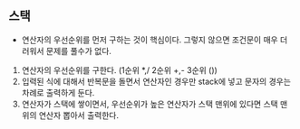 스택
-

- 연산자의 우선순위를 먼저 구하는 것이 핵심이다. 그렇지 않으면 조건문이 매우 더러워서 문제를 풀수가 없다.

1. 연산자의 우선순위를 구한다. (1순위 *,/ 2순위 +,- 3순위 ())
2. 입력된 식에 대해서 반복문을 돌면서 연산자인 경우만 stack에 넣고 문자의 경우는 차례로 출력하게 둔다.
3. 연산자가 스택에 쌓이면서, 우선순위가 높은 연산자가 스택 맨위에 있다면 스택 맨위의 연산자 뽑아서 출력한다.